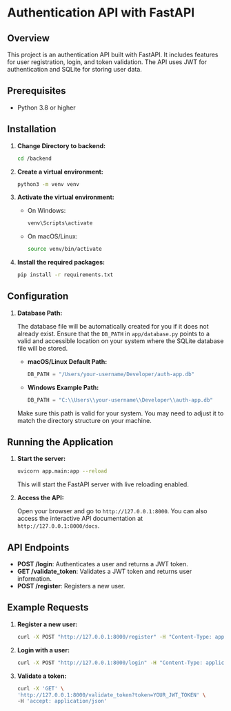 # Authentication API with FastAPI

## Overview

This project is an authentication API built with FastAPI. It includes features for user registration, login, and token validation. The API uses JWT for authentication and SQLite for storing user data.

## Prerequisites

- Python 3.8 or higher

## Installation

1. **Change Directory to backend:**

    ```bash
    cd /backend
    ```

2. **Create a virtual environment:**

    ```bash
    python3 -m venv venv
    ```

3. **Activate the virtual environment:**

    - On Windows:

      ```bash
      venv\Scripts\activate
      ```

    - On macOS/Linux:

      ```bash
      source venv/bin/activate
      ```

4. **Install the required packages:**

    ```bash
    pip install -r requirements.txt
    ```

## Configuration

1. **Database Path:**

   The database file will be automatically created for you if it does not already exist. 
   Ensure that the `DB_PATH` in `app/database.py` points to a valid and accessible location on your system where the SQLite database file will be stored.

   - **macOS/Linux Default Path:**

     ```python
     DB_PATH = "/Users/your-username/Developer/auth-app.db"
     ```

   - **Windows Example Path:**

     ```python
     DB_PATH = "C:\\Users\\your-username\\Developer\\auth-app.db"
     ```

   Make sure this path is valid for your system. You may need to adjust it to match the directory structure on your machine.


## Running the Application

1. **Start the server:**

    ```bash
    uvicorn app.main:app --reload
    ```

   This will start the FastAPI server with live reloading enabled.

2. **Access the API:**

   Open your browser and go to `http://127.0.0.1:8000`. You can also access the interactive API documentation at `http://127.0.0.1:8000/docs`.

## API Endpoints

- **POST /login**: Authenticates a user and returns a JWT token.
- **GET /validate_token**: Validates a JWT token and returns user information.
- **POST /register**: Registers a new user.

## Example Requests

1. **Register a new user:**

    ```bash
    curl -X POST "http://127.0.0.1:8000/register" -H "Content-Type: application/json" -d '{"username": "testuser", "password": "testpass"}'
    ```

2. **Login with a user:**

    ```bash
    curl -X POST "http://127.0.0.1:8000/login" -H "Content-Type: application/json" -d '{"username": "testuser", "password": "testpass"}'
    ```

3. **Validate a token:**

    ```bash
    curl -X 'GET' \
    'http://127.0.0.1:8000/validate_token?token=YOUR_JWT_TOKEN' \
    -H 'accept: application/json'
    ```


